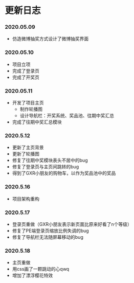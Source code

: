 # 更新日志

### 2020.05.09

- 仿造微博抽奖方式设计了微博抽奖界面

### 2020.05.10

- 项目立项
- 完成了登录页
- 完成了开奖页

### 2020.05.11

- 开发了项目主页
  - 制作轮播图
  - 设计导航栏：开奖系统、奖品池、往期中奖汇总
- 完成了往期中奖汇总模块

### 2020.5.12

- 更新了主页背景
- 更新了轮播图
- 修复了往期中奖模块表头不居中的bug
- 修复了登录页与主页间跳转的bug
- 得到了GXR小朋友的购物车，以作为奖品池中的奖品

### 2020.5.16

- 项目架构重构

### 2020.5.17

- 登录页重做（GXR小朋友表示新页面比原来好看了n个等级）
- 修复了PE端登录页缩放比例失调的bug
- 修复了导航栏无法随屏幕移动的bug

### 2020.5.18

- 主页重做
- 用css画了一颗跳动的心qwq
- 增加了漂浮樱花特效
